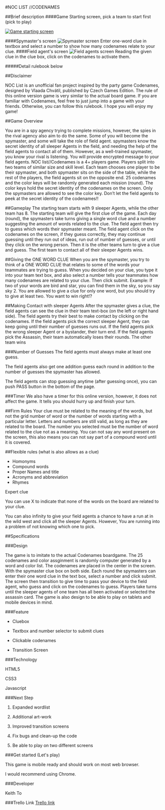 #NOC LIST //CODENAMES

##Brief description 
####Game Starting screen, pick a team to start first (pick to play)

[![Game starting screen](https://i.imgur.com/0oFYzuz.png)](http://keithtkto.github.io/wdi_project1_game_noc_list/)

####Spymaster's screen
![Spymaster screen](https://i.imgur.com/d4MiT1U.png)
Enter one-word clue in textbox and select a number to show how many codenames relate to your clue.
####Field agent's screen
![Field agents screen](https://i.imgur.com/1DYYIjt.png)
Reading the given clue in the clue box, click on the codenames to activate them.


#####Detail rulebook below



##Disclaimer
NOC List is an unofficial fan project inspired by the party game Codenames, designed by Vlaada Chvátil, published by Czech Games Edition. The rule of this online version game is very similar to the actual board game. If you are familiar with Codenames, feel free to just jump into a game with your friends. Otherwise, you can follow this rulebook. I hope you will enjoy my game!##Game Overview
You are in a spy agency trying to complete missions, however, the spies in the rival agency also aim to do the same.  Some of you will become the spymaster, and some will take the role of field agent. spymasters know the secret identity of all sleeper Agents in the field, and needing the help of the field agents to contact all of them. However, as a well-trained spymaster, you know your rival is listening. You will provide encrypted message to your field agents.NOC list//Codenames is a 4+ players game. Players split into two teams of similar size and skill level. Each team chooses one player to be their spymaster, and both spymaster sits on the side of the table, while the rest of the players, the field agents sit on the opposite end.  25 codenames and the color keys will be randomly generated each mission (round). The color keys hold the secret identity of the codenames on the screen. Only the spymasters are allowed to see the color key. Don’t let the field agents to peek at the secret identity of the codenames!! ##GameplayThe starting team starts with 9 sleeper Agents, while the other team has 8. The starting team will give the first clue of the game. Each day (round), the spymasters take turns giving a single word clue and a number suggesting the amount of words related to the clue. The field agent then try to guess which words their spymaster meant. The field agent click on the codenames on the screen, if they guess correctly, they may continue guessing until they run out of ideas, run out of number of guesses, or until they click on the wrong person. Then it is the other teams turn to give a clue and guess. The first team to contact all of their sleeper Agents wins.##Giving the ONE WORD CLUEWhen you are the spymaster, you try to think of a ONE WORD CLUE that relates to some of the words your teammates are trying to guess. When you decided on your clue, you type it into your team text box, and also select a number tells your teammates how many codenames are related to your clue. Then click submit.Example: If two of your words are bird and star, you can find them in the sky, so you say sky 2.You are allowed to give a clue for only one word, but you should try to give at least two. You want to win right!?##Making Contact with sleeper AgentsAfter the spymaster gives a clue, the field agents can see the clue in their team text-box (on the left or right hand side). The field agents try their best to make contact by clicking on the codenames.	If the field agents pick the correct sleeper Agent, they can keep going until their number of guesses runs out.	If the field agents pick the wrong sleeper Agent or a bystander, their turn end.	If the field agents pick the Assassin, their team automatically loses their rounds. The other team wins###Number of GuessesThe field agents must always make at least one guess. 
The field agents also get one addition guess each round in addition to the number of guesses the spymaster has allowed.
The field agents can stop guessing anytime (after guessing once), you can push PASS button in the bottom of the page.###TimerWe also have a timer for this online version, however, it does not affect the game. It tells you should hurry up and finish your turn.##Firm RulesYour clue must be related to the meaning of the words, but not the grid number of word or the number of words starting with a particular letter.Letters and numbers are still valid, as long as they are related to the board.The number you selected must be the number of word related to the clue not as a meaning.You can not say any word present on the screen, this also means you can not say part of a compound word until it is covered.##Flexible rules (what is also allows as a clue)* Homonyms* Compound words* Proper Names and title* Acronyms and abbreviation* RhymesExpert clue
You can use X to indicate that none of the words on the board are related to your clue.
You can also infinity to give your field agents a chance to have a run at in the wild west and click all the sleeper Agents. However, You are running into a problem of not knowing which one to pick.##Specifications

###Design

The game is to imitate to the actual Codenames boardgame. The 25 codenames and color assginment is randomly computer generated by a word and color list. The codenames are placed in the center in the screen. With the spymaster clue box on both side. Each round the spymasters can enter their one word clue in the text box, select a number and click submit. The screen then transition to give time to pass your device to the field agent, who guess and click on the codenames to guess. Players take turns until the sleeper agents of one team has all been activated or selected the assassin card. The game is also design to be able to play on tablets and mobile devices in mind.

###Feature

* Cluebox

* Textbox and number selector to submit clues

* Clickable codenames

* Transition Screen


###Technology

HTML5

CSS3

Javascript

###Next Step

1. Expanded wordlist
 
2. Additional art-work

3. Improved transition screens

4. Fix bugs and clean-up the code

5. Be able to play on two different screens
###Get started (Let's play)

This game is mobile ready and should work on most web browser.

I would recommend using Chrome.###Developer

Keith To

###Trello Link
[Trello link](https://trello.com/b/3GuRgkxX/wdi-project-1-game-web-app-noc-list)

